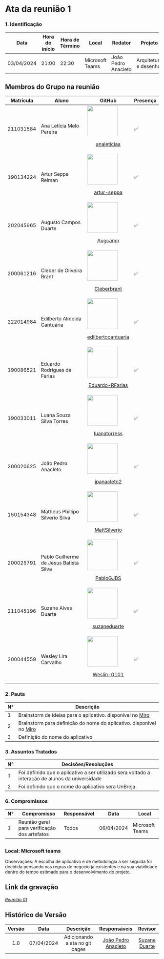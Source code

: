 # **Ata da reunião 1**

### **1. Identificação**

| Data       | Hora de início | Hora de Término | Local           | Redator               | Projeto        |
| ---------- | -------------- | --------------- | --------------- | --------------------- | -------------- |
| 03/04/2024 | 21:00          | 22:30           | Microsoft Teams |   João Pedro Anacleto | Arquitetura e desenho |


## Membros do Grupo na reunião
| Matrícula | Aluno | GitHub |Presença|
| -- | -- | -- |--|
| 211031584 | Ana Letícia Melo Pereira |[<img src="https://github.com/analeticiaa.png" width="100px">](https://github.com/analeticiaa)<br/><p align="center"><a href="https://github.com/analeticiaa">analeticiaa</a></p> |✅ 
| 190134224 | Artur Seppa Reiman |[<img src="https://github.com/artur-seppa.png" width="100px">](https://github.com/artur-seppa)<br/><p align="center"><a href="https://github.com/artur-seppa">artur-seppa</a></p>|✅ 
| 202045965 | Augusto Campos Duarte |[<img src="https://github.com/Augcamp.png" width="100px">](https://github.com/Augcamp)<br/><p align="center"><a href="https://github.com/Augcamp">Augcamp</a></p> | ✅  |
| 200061216 | Cleber de Oliveira Brant |[<img src="https://github.com/Cleberbrant.png" width="100px">](https://github.com/Cleberbrant)<br/><p align="center"><a href="https://github.com/Cleberbrant">Cleberbrant</a></p> | ✅ 
| 222014984 | Edilberto Almeida Cantuária | [<img src="https://github.com/edilbertocantuaria.png" width="100px">](https://github.com/edilbertocantuaria)<br/><p align="center"><a href="https://github.com/edilbertocantuaria">edilbertocantuaria</a></p> | ✅ 
| 190086521 | Eduardo Rodrigues de Farias |[<img src="https://github.com/Eduardo-RFarias.png" width="100px">](https://github.com/Eduardo-RFarias)<br/><p align="center"><a href="https://github.com/Eduardo-RFarias">Eduardo-RFarias</a></p>| ✅ 
| 190033011 | Luana Souza Silva Torres |[<img src="https://github.com/luanatorress.png" width="100px">](https://github.com/luanatorress)<br/><p align="center"><a href="https://github.com/luanatorress">luanatorress</a></p> | ✅ 
| 200020625 | João Pedro Anacleto | [<img src="https://github.com/jpanacleto2.png" width="100px">](https://github.com/jpanacleto2)<br/><p align="center"><a href="https://github.com/jpanacleto2">jpanacleto2</a></p> | ✅ 
| 150154348 | Matheus Phillipo Silverio Silva |[<img src="https://github.com/MattSilverio.png" width="100px">](https://github.com/MattSilverio)<br/><p align="center"><a href="https://github.com/MattSilverio">MattSilverio</a></p> | ✅ 
| 200025791 | Pablo Guilherme de Jesus Batista Silva | [<img src="https://github.com/PabloGJBS.png" width="100px">](https://github.com/PabloGJBS)<br/><p align="center"><a href="https://github.com/PabloGJBS">PabloGJBS</a></p>| ✅ 
| 211045196 | Suzane Alves Duarte |[<img src="https://github.com/suzaneduarte.png" width="100px">](https://github.com/suzaneduarte)<br/><p align="center"><a href="https://github.com/suzaneduarte">suzaneduarte</a></p> | ✅ 
| 200044559 | Wesley Lira Carvalho |[<img src="https://github.com/Weslin-0101.png" width="100px">](https://github.com/Weslin-0101)<br/><p align="center"><a href="https://github.com/Weslin-0101">Weslin-0101</a></p>| ✅ 



### **2. Pauta**


| N°  | Descrição                                                        |
| --- | ---------------------------------------------------------------- |
| 1   | Brainstorm de ideias para o aplicativo. disponivel no [Miro](https://miro.com/welcomeonboard/ZDNNYWp0OFZxRVI2bGY4RE1JRmx2ejNDRDc1Q2c1WlVzY3hSUEVzR3dVVmxJa1I2QURyRzVobUNsRXpZWlZvTnwzMDc0NDU3MzUwMTY0MDk2MzM2fDI=?share_link_id=701770158562)                                 |
| 2   | Brainstorm para definição do nome do aplicativo. disponivel no [Miro](https://miro.com/welcomeonboard/ZDNNYWp0OFZxRVI2bGY4RE1JRmx2ejNDRDc1Q2c1WlVzY3hSUEVzR3dVVmxJa1I2QURyRzVobUNsRXpZWlZvTnwzMDc0NDU3MzUwMTY0MDk2MzM2fDI=?share_link_id=701770158562)|
| 3   | Definição do nome do aplicativo                                    |

### **3. Assuntos Tratados**

| N°  | Decisões/Resoluções                                                                             |
| --- | ----------------------------------------------------------------------------------------------- |
| 1   | Foi definido que o aplicativo a ser utilizado sera voltado a interação de alunos da universidade|
| 2   | Foi definido que o nome do aplicativo sera UnBreja                                              |


### **6. Compromissos**

| N°  | Compromisso          | Responsável     | Data       | Local |
| --- | -------------------- | --------------- | ---------- |-------|
| 1   | Reunião geral para verificação dos artefatos | Todos | 06/04/2024 | Microsoft Teams |

## 
### Local: Microsoft teams

Observações:
A escolha de aplicativo e de metodologia a ser seguida foi decidida pensando nas regras de negocio ja existentes e na sua viabilidade dentro do tempo estimado para o desenvolvimento do projeto.

## Link da gravação


####
[_Reunião 01_](https://unbbr.sharepoint.com/:v:/s/G8MySocialNetWork-arqdesenhodesoft/EYJMTCoZt5tMmYORi874BL0BYuKuCg-DVSFjvmML0lEvmw?e=xnbYXm&nav=eyJyZWZlcnJhbEluZm8iOnsicmVmZXJyYWxBcHAiOiJTdHJlYW1XZWJBcHAiLCJyZWZlcnJhbFZpZXciOiJTaGFyZURpYWxvZy1MaW5rIiwicmVmZXJyYWxBcHBQbGF0Zm9ybSI6IldlYiIsInJlZmVycmFsTW9kZSI6InZpZXcifX0%3D
)


## Histórico de Versão

| Versão |    Data    |                 Descrição                 |                                         Responsáveis                                         |                     Revisor                     |
| :----: | :--------: | :---------------------------------------: | :------------------------------------------------------------------------------------------: | :---------------------------------------------: |
|  1.0   | 07/04/2024 |      Adicionando a ata no git pages       |                           [João Pedro Anacleto](https://github.com/jpanacleto2)                            |    [Suzane Duarte](github.com/suzaneduarte)     |